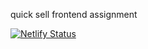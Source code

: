 quick sell frontend assignment 

[![Netlify Status](https://api.netlify.com/api/v1/badges/12d20b8c-b99f-489d-9682-2c9d5fa84acc/deploy-status)](https://app.netlify.com/sites/quicksell-assignment-nit/deploys)
